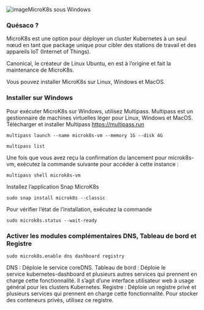 ![image](https://github.com/tahauser/k8s-exercices/assets/90762839/d02027bb-b4b4-47c8-b486-f9760306cfd7)MicroK8s sous Windows

### Quésaco ?
MicroK8s est une option pour déployer un cluster Kubernetes à un seul nœud en tant que package unique pour cibler des stations de travail et des appareils IoT (Internet of Things).

Canonical, le créateur de Linux Ubuntu, en est à l’origine et fait la maintenance de MicroK8s.

Vous pouvez installer MicroK8s sur Linux, Windows et MacOS.

### Installer sur Windows
Pour exécuter MicroK8s sur Windows, utilisez Multipass. 
Multipass est un gestionnaire de machines virtuelles léger pour Linux, Windows et MacOS.
Télécharger et installer Multipass https://multipass.run
```
multipass launch --name microk8s-vm --memory 1G --disk 4G
```
```
multipass list
```

Une fois que vous avez reçu la confirmation du lancement pour microk8s-vm, exécutez la commande suivante pour accéder à cette instance :
```
multipass shell microk8s-vm
```

Installez l’application Snap MicroK8s
```
sudo snap install microk8s --classic
```

Pour vérifier l’état de l’installation, exécutez la commande
```
sudo microk8s.status --wait-ready
```

### Activer les modules complémentaires DNS, Tableau de bord et Registre
```
sudo microk8s.enable dns dashboard registry
```

DNS : Déploie le service coreDNS.
Tableau de bord : Déploie le service kubernetes-dashboard et plusieurs autres services qui prennent en charge cette fonctionnalité. Il s’agit d’une interface utilisateur web à usage général pour les clusters Kubernetes.
Registre : Déploie un registre privé et plusieurs services qui prennent en charge cette fonctionnalité. Pour stocker des conteneurs privés, utilisez ce registre.


